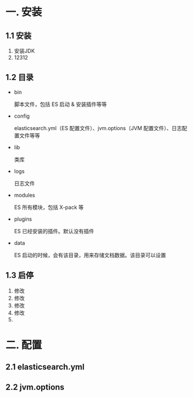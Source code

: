 # 一. 安装

## 1.1 安装

1. 安装JDK
2. 12312

## 1.2 目录

- bin 

  脚本文件，包括 ES 启动 & 安装插件等等

- config 

  elasticsearch.yml（ES 配置文件）、jvm.options（JVM 配置文件）、日志配置文件等等

- lib 

  类库

- logs 

  日志文件

- modules 

  ES 所有模块，包括 X-pack 等

- plugins 

   ES 已经安装的插件。默认没有插件

- data

  ES 启动的时候，会有该目录，用来存储文档数据。该目录可以设置

## 1.3 启停

1. 修改
2. 修改
3. 修改
4. 修改
5. 



# 二. 配置

## 2.1 elasticsearch.yml

## 2.2 jvm.options